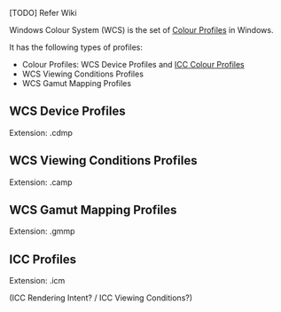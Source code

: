 [TODO] Refer Wiki

Windows Colour System (WCS) is the set of [Colour Profiles](colour%20profiles.md) in Windows.

It has the following types of profiles:
- Colour Profiles: WCS Device Profiles and [ICC Colour Profiles](ICC%20Colour%20Profiles.md)
- WCS Viewing Conditions Profiles
- WCS Gamut Mapping Profiles

## WCS Device Profiles
Extension: .cdmp

## WCS Viewing Conditions Profiles
Extension: .camp

## WCS Gamut Mapping Profiles
Extension: .gmmp

## ICC Profiles
Extension: .icm

(ICC Rendering Intent? / ICC Viewing Conditions?)